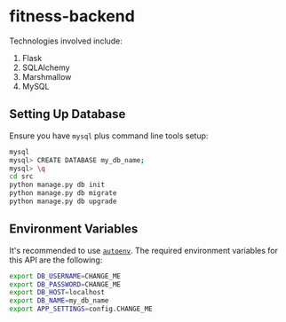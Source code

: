 # fitness-backend

Technologies involved include:
1. Flask
2. SQLAlchemy
3. Marshmallow
4. MySQL

## Setting Up Database
Ensure you have `mysql` plus command line tools setup:
````bash
mysql
mysql> CREATE DATABASE my_db_name;
mysql> \q
cd src
python manage.py db init  
python manage.py db migrate
python manage.py db upgrade
````

## Environment Variables
It's recommended to use [`autoenv`](https://github.com/kennethreitz/autoenv).
The required environment variables for this API are the following:

````bash
export DB_USERNAME=CHANGE_ME
export DB_PASSWORD=CHANGE_ME
export DB_HOST=localhost
export DB_NAME=my_db_name
export APP_SETTINGS=config.CHANGE_ME
````
